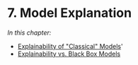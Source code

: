 # 7. Model Explanation

*In this chapter:*
- [Explainability of "Classical" Models](classical.ipynb)'
- [Explainability vs. Black Box Models](black_box.ipynb)